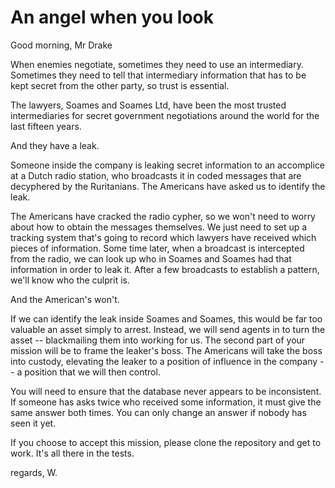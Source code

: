 
# An angel when you look

Good morning, Mr Drake

When enemies negotiate, sometimes they need to use an intermediary. Sometimes they need to tell that intermediary information that has to be kept secret from the other party, so trust is essential.

The lawyers, Soames and Soames Ltd, have been the most trusted intermediaries for secret government negotiations around the world for the last fifteen years.

And they have a leak.

Someone inside the company is leaking secret information to an accomplice at a Dutch radio station, who broadcasts it in coded messages that are decyphered by the Ruritanians.  The Americans have asked us to identify the leak. 

The Americans have cracked the radio cypher, so we won't need to worry about how to obtain the messages themselves.  We just need to set up a tracking system that's going to record which lawyers have received which pieces of information. Some time later, when a broadcast is intercepted from the radio, we can look up who in Soames and Soames had that information in order to leak it.  After a few broadcasts to establish a pattern, we'll know who the culprit is.

And the American's won't.

If we can identify the leak inside Soames and Soames, this would be far too valuable an asset simply to arrest.  Instead, we will send agents in to turn the asset -- blackmailing them into working for us.  The second part of your mission will be to frame the leaker's boss. The Americans will take the boss into custody, elevating the leaker to a position of influence in the company -- a position that we will then control.

You will need to ensure that the database never appears to be inconsistent. If someone has asks twice who received some information, it must give the same answer both times. You can only change an answer if nobody has seen it yet.

If you choose to accept this mission, please clone the repository and get to work. It's all there in the tests.

regards,
W.




